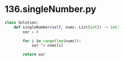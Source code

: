 # 136.singleNumber.py
```python
class Solution:
    def singleNumber(self, nums: List[int]) -> int:
        xor = 0

        for i in range(len(nums)):
            xor ^= nums[i]

        return xor

```
